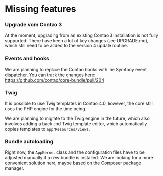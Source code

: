 Missing features
================

### Upgrade vom Contao 3

At the moment, upgrading from an existing Contao 3 installation is not fully
supported. There have been a lot of key changes (see UPGRADE.md), which still
need to be added to the version 4 update routine.


### Events and hooks

We are planning to replace the Contao hooks with the Symfony event dispatcher.
You can track the changes here: https://github.com/contao/core-bundle/pull/204


### Twig

It is possible to use Twig templates in Contao 4.0, however, the core still
uses the PHP engine for the time being.

We are planning to migrate to the Twig engine in the future, which also
involves adding a back end Twig template editor, which automatically copies
templates to `app/Resources/views`.


### Bundle autoloading

Right now, the `AppKernel` class and the configuration files have to be
adjusted manually if a new bundle is installed. We are looking for a more
convenient solution here, maybe based on the Composer package manager.
